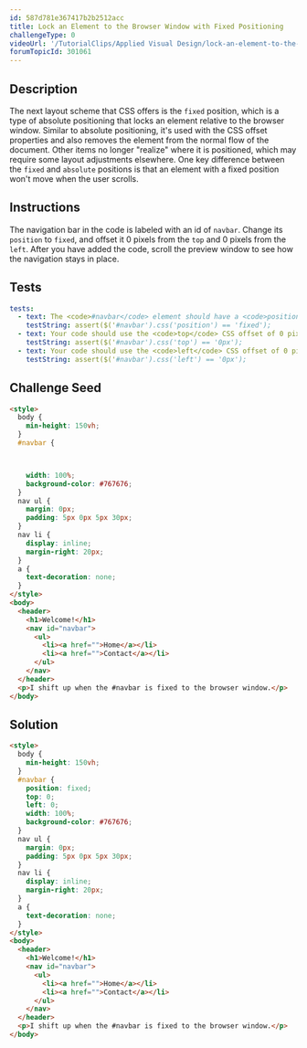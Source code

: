 ```yaml
---
id: 587d781e367417b2b2512acc
title: Lock an Element to the Browser Window with Fixed Positioning
challengeType: 0
videoUrl: '/TutorialClips/Applied Visual Design/lock-an-element-to-the-browser-window-with-fixed-positioning.webm'
forumTopicId: 301061
---
```


## Description
<section id='description'>
The next layout scheme that CSS offers is the <code>fixed</code> position, which is a type of absolute positioning that locks an element relative to the browser window. Similar to absolute positioning, it's used with the CSS offset properties and also removes the element from the normal flow of the document. Other items no longer "realize" where it is positioned, which may require some layout adjustments elsewhere.
One key difference between the <code>fixed</code> and <code>absolute</code> positions is that an element with a fixed position won't move when the user scrolls.
</section>

## Instructions
<section id='instructions'>
The navigation bar in the code is labeled with an id of <code>navbar</code>. Change its <code>position</code> to <code>fixed</code>, and offset it 0 pixels from the <code>top</code> and 0 pixels from the <code>left</code>. After you have added the code, scroll the preview window to see how the navigation stays in place.
</section>

## Tests
<section id='tests'>

```yml
tests:
  - text: The <code>#navbar</code> element should have a <code>position</code> set to <code>fixed</code>.
    testString: assert($('#navbar').css('position') == 'fixed');
  - text: Your code should use the <code>top</code> CSS offset of 0 pixels on the <code>#navbar</code> element.
    testString: assert($('#navbar').css('top') == '0px');
  - text: Your code should use the <code>left</code> CSS offset of 0 pixels on the <code>#navbar</code> element.
    testString: assert($('#navbar').css('left') == '0px');

```

</section>

## Challenge Seed
<section id='challengeSeed'>

<div id='html-seed'>

```html
<style>
  body {
    min-height: 150vh;
  }
  #navbar {



    width: 100%;
    background-color: #767676;
  }
  nav ul {
    margin: 0px;
    padding: 5px 0px 5px 30px;
  }
  nav li {
    display: inline;
    margin-right: 20px;
  }
  a {
    text-decoration: none;
  }
</style>
<body>
  <header>
    <h1>Welcome!</h1>
    <nav id="navbar">
      <ul>
        <li><a href="">Home</a></li>
        <li><a href="">Contact</a></li>
      </ul>
    </nav>
  </header>
  <p>I shift up when the #navbar is fixed to the browser window.</p>
</body>
```

</div>



</section>

## Solution
<section id='solution'>

```html
<style>
  body {
    min-height: 150vh;
  }
  #navbar {
    position: fixed;
    top: 0;
    left: 0;
    width: 100%;
    background-color: #767676;
  }
  nav ul {
    margin: 0px;
    padding: 5px 0px 5px 30px;
  }
  nav li {
    display: inline;
    margin-right: 20px;
  }
  a {
    text-decoration: none;
  }
</style>
<body>
  <header>
    <h1>Welcome!</h1>
    <nav id="navbar">
      <ul>
        <li><a href="">Home</a></li>
        <li><a href="">Contact</a></li>
      </ul>
    </nav>
  </header>
  <p>I shift up when the #navbar is fixed to the browser window.</p>
</body>
```

</section>

